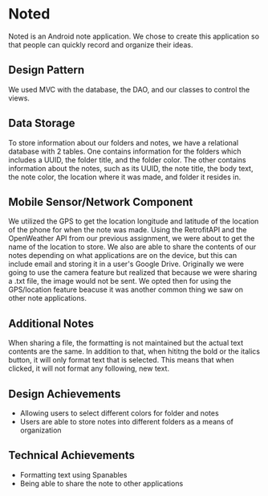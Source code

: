 # Noted
Noted is an Android note application. We chose to create this application so that people can quickly record and organize their ideas.

## Design Pattern
We used MVC with the database, the DAO, and our classes to control the views.

## Data Storage
To store information about our folders and notes, we have a relational database with 2 tables. One contains information for the folders which includes a UUID, the folder title, and the folder color. The other contains information about the notes, such as its UUID, the note title, the body text, the note color, the location where it was made, and folder it resides in. 

## Mobile Sensor/Network Component
We utilized the GPS to get the location longitude and latitude of the location of the phone for when the note was made. Using the RetrofitAPI and the OpenWeather API from our previous assignment, we were about to get the name of the location to store. We also are able to share the contents of our notes depending on what applications are on the device, but this can include email and storing it in a user's Google Drive. Originally we were going to use the camera feature but realized that because we were sharing a .txt file, the image would not be sent. We opted then for using the GPS/location feature beacuse it was another common thing we saw on other note applications.

## Additional Notes
When sharing a file, the formatting is not maintained but the actual text contents are the same. In addition to that, when hititng the bold or the italics button, it will only format text that is selected. This means that when clicked, it will not format any following, new text.

## Design Achievements
- Allowing users to select different colors for folder and notes
- Users are able to store notes into different folders as a means of organization

## Technical Achievements
- Formatting text using Spanables
- Being able to share the note to other applications


